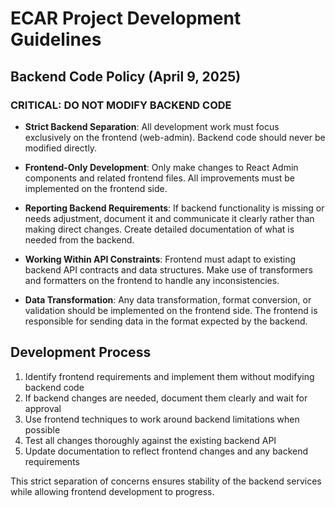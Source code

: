 # ECAR Project Development Guidelines

## Backend Code Policy (April 9, 2025)

### CRITICAL: DO NOT MODIFY BACKEND CODE

- **Strict Backend Separation**: All development work must focus exclusively on the frontend (web-admin). Backend code should never be modified directly.

- **Frontend-Only Development**: Only make changes to React Admin components and related frontend files. All improvements must be implemented on the frontend side.

- **Reporting Backend Requirements**: If backend functionality is missing or needs adjustment, document it and communicate it clearly rather than making direct changes. Create detailed documentation of what is needed from the backend.

- **Working Within API Constraints**: Frontend must adapt to existing backend API contracts and data structures. Make use of transformers and formatters on the frontend to handle any inconsistencies.

- **Data Transformation**: Any data transformation, format conversion, or validation should be implemented on the frontend side. The frontend is responsible for sending data in the format expected by the backend.

## Development Process

1. Identify frontend requirements and implement them without modifying backend code
2. If backend changes are needed, document them clearly and wait for approval
3. Use frontend techniques to work around backend limitations when possible
4. Test all changes thoroughly against the existing backend API
5. Update documentation to reflect frontend changes and any backend requirements

This strict separation of concerns ensures stability of the backend services while allowing frontend development to progress. 